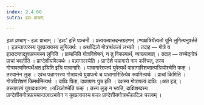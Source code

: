 ```yaml
---
index: 2.4.60
sutra: इञः प्राचाम्

---
```

_इञः प्राचाम्_ - इञः प्राचाम् । 'इञः' इति पञ्चमी । प्रत्ययत्वात्तदन्तग्रहणम् ।ण्यक्षत्रिये॑त्यतो यूनि लुगित्यनुवर्तते । इञन्तात्परस्य युवप्रत्ययस्य लुगित्यर्थः । अर्थादिञो गोत्रार्थकत्वं लभ्यते । तदाह — गोत्रे य इञ्तदन्ताद्युवप्रत्ययस्य लुगिति । प्राचामिति गोत्रविशेषणं, न तु विकल्पार्थं, व्याख्यानात् । तदाह — तच्चेद्गोत्रं प्राचां भवतीति । प्राग्देशीयमित्यर्थः । पन्नागारस्येति । प्राग्देशे पन्नागारो नाम कश्चित्, तस्य गोत्रापत्यमित्यर्थेअत इ॑ञिति इञि पान्नागारिः । पान्नागारेरपत्यं युवेत्यर्थे पान्नागारिशब्दात्यञिञोश्चे॑ति फक् । तस्यानेन लुक् । एवंच पन्नागरस्य गोत्रापत्ये युवापत्ये च पान्नागारिरित्येव रूपमित्यर्थः । प्राचां किमिति । गोत्रविशेषणं किमर्थमित्यर्थः । दाक्षिः पिता, दाक्षायणः पुत्र इति । दक्षस्य गोत्रापत्यं दाक्षिः ।अत इञ् । तस्यापत्यं युवादाक्षायणः ।यञिञोश्चे॑ति फक् । तस्य लुङ् न भवति, दाक्षिशब्दस्य प्राग्देशीयगोत्रप्रत्ययान्तत्वाऽभावेन न युवप्रत्ययस्य फकः प्राग्देशीयगोत्रार्थंकादिञः परत्वम् ।